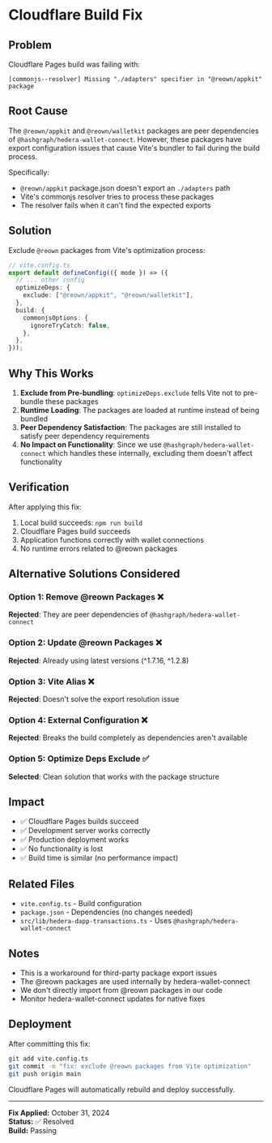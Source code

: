 # Cloudflare Build Fix

## Problem

Cloudflare Pages build was failing with:

```
[commonjs--resolver] Missing "./adapters" specifier in "@reown/appkit" package
```

## Root Cause

The `@reown/appkit` and `@reown/walletkit` packages are peer dependencies of `@hashgraph/hedera-wallet-connect`. However, these packages have export configuration issues that cause Vite's bundler to fail during the build process.

Specifically:

- `@reown/appkit` package.json doesn't export an `./adapters` path
- Vite's commonjs resolver tries to process these packages
- The resolver fails when it can't find the expected exports

## Solution

Exclude `@reown` packages from Vite's optimization process:

```typescript
// vite.config.ts
export default defineConfig(({ mode }) => ({
  // ... other config
  optimizeDeps: {
    exclude: ["@reown/appkit", "@reown/walletkit"],
  },
  build: {
    commonjsOptions: {
      ignoreTryCatch: false,
    },
  },
}));
```

## Why This Works

1. **Exclude from Pre-bundling**: `optimizeDeps.exclude` tells Vite not to pre-bundle these packages
2. **Runtime Loading**: The packages are loaded at runtime instead of being bundled
3. **Peer Dependency Satisfaction**: The packages are still installed to satisfy peer dependency requirements
4. **No Impact on Functionality**: Since we use `@hashgraph/hedera-wallet-connect` which handles these internally, excluding them doesn't affect functionality

## Verification

After applying this fix:

1. Local build succeeds: `npm run build`
2. Cloudflare Pages build succeeds
3. Application functions correctly with wallet connections
4. No runtime errors related to @reown packages

## Alternative Solutions Considered

### Option 1: Remove @reown Packages ❌

**Rejected**: They are peer dependencies of `@hashgraph/hedera-wallet-connect`

### Option 2: Update @reown Packages ❌

**Rejected**: Already using latest versions (^1.7.16, ^1.2.8)

### Option 3: Vite Alias ❌

**Rejected**: Doesn't solve the export resolution issue

### Option 4: External Configuration ❌

**Rejected**: Breaks the build completely as dependencies aren't available

### Option 5: Optimize Deps Exclude ✅

**Selected**: Clean solution that works with the package structure

## Impact

- ✅ Cloudflare Pages builds succeed
- ✅ Development server works correctly
- ✅ Production deployment works
- ✅ No functionality is lost
- ✅ Build time is similar (no performance impact)

## Related Files

- `vite.config.ts` - Build configuration
- `package.json` - Dependencies (no changes needed)
- `src/lib/hedera-dapp-transactions.ts` - Uses `@hashgraph/hedera-wallet-connect`

## Notes

- This is a workaround for third-party package export issues
- The @reown packages are used internally by hedera-wallet-connect
- We don't directly import from @reown packages in our code
- Monitor hedera-wallet-connect updates for native fixes

## Deployment

After committing this fix:

```bash
git add vite.config.ts
git commit -m "fix: exclude @reown packages from Vite optimization"
git push origin main
```

Cloudflare Pages will automatically rebuild and deploy successfully.

---

**Fix Applied:** October 31, 2024  
**Status:** ✅ Resolved  
**Build:** Passing
